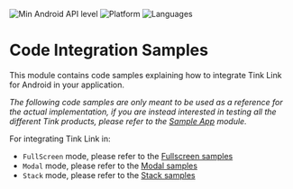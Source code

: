 ![Min Android API level](https://img.shields.io/badge/api-23%2B-0E9EC2)
![Platform](https://img.shields.io/badge/platform-Android-blue.svg)
![Languages](https://img.shields.io/badge/languages-Kotlin-blue.svg)

# Code Integration Samples 

This module contains code samples explaining how to integrate Tink Link for Android in your application.

*The following code samples are only meant to be used as a reference for the actual implementation,
if you are instead interested in testing all the different Tink products, please refer to the [Sample App](../sample-app) module.*

For integrating Tink Link in:

- `FullScreen` mode, please refer to the [Fullscreen samples](src/main/java/com/tink/link/sample/fullscreen)
- `Modal` mode, please refer to the [Modal samples](src/main/java/com/tink/link/sample/modal)
- `Stack` mode, please refer to the [Stack samples](src/main/java/com/tink/link/sample/stack)